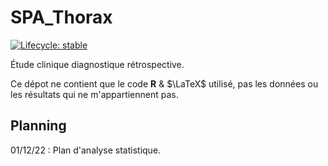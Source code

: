# SPA_Thorax

<!-- badges: start -->
  [![Lifecycle: stable](https://img.shields.io/badge/lifecycle-stable-brightgreen.svg)](https://lifecycle.r-lib.org/articles/stages.html#stable)
<!-- badges: end -->

Étude clinique diagnostique rétrospective.

Ce dépot ne contient que le code **R** & $\LaTeX$ utilisé, pas les données ou les résultats qui ne m'appartiennent pas. 

## Planning

01/12/22 : Plan d'analyse statistique.
